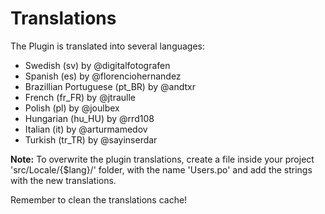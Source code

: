 Translations
============

The Plugin is translated into several languages:

* Swedish (sv) by @digitalfotografen
* Spanish (es) by @florenciohernandez
* Brazillian Portuguese (pt_BR) by @andtxr
* French (fr_FR) by @jtraulle
* Polish (pl) by @joulbex
* Hungarian (hu_HU) by @rrd108
* Italian (it) by @arturmamedov
* Turkish (tr_TR) by @sayinserdar 

**Note:** To overwrite the plugin translations, create a file inside your project 'src/Locale/{$lang}/' folder, with the name 'Users.po' and add the strings with the new translations.

Remember to clean the translations cache!
